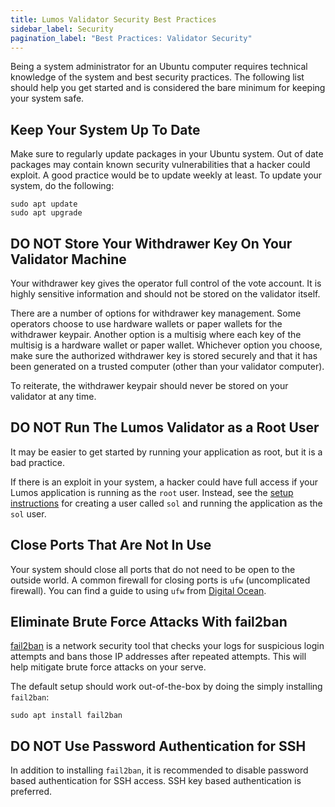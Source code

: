 ```yaml
---
title: Lumos Validator Security Best Practices
sidebar_label: Security
pagination_label: "Best Practices: Validator Security"
---
```


Being a system administrator for an Ubuntu computer requires technical knowledge of the system and best security practices. The following list should help you get started and is considered the bare minimum for keeping your system safe.

## Keep Your System Up To Date

Make sure to regularly update packages in your Ubuntu system. Out of date packages may contain known security vulnerabilities that a hacker could exploit. A good practice would be to update weekly at least. To update your system, do the following:

```
sudo apt update
sudo apt upgrade
```

## DO NOT Store Your Withdrawer Key On Your Validator Machine

Your withdrawer key gives the operator full control of the vote account. It is highly sensitive information and should not be stored on the validator itself.

There are a number of options for withdrawer key management.  Some operators choose to use hardware wallets or paper wallets for the withdrawer keypair.  Another option is a multisig where each key of the multisig is a hardware wallet or paper wallet. Whichever option you choose, make sure the authorized withdrawer key is stored securely and that it has been generated on a trusted computer (other than your validator computer).

To reiterate, the withdrawer keypair should never be stored on your validator at any time.

## DO NOT Run The Lumos Validator as a Root User

It may be easier to get started by running your application as root, but it is a bad practice.

If there is an exploit in your system, a hacker could have full access if your Lumos application is running as the `root` user. Instead, see the [setup instructions](../setup-a-validator.md#sol-user) for creating a user called `sol` and running the application as the `sol` user.

## Close Ports That Are Not In Use

Your system should close all ports that do not need to be open to the outside world. A common firewall for closing ports is `ufw` (uncomplicated firewall). You can find a guide to using `ufw` from [Digital Ocean](https://www.digitalocean.com/community/tutorials/ufw-essentials-common-firewall-rules-and-commands).

## Eliminate Brute Force Attacks With fail2ban

[fail2ban](https://github.com/fail2ban/fail2ban) is a network security tool that checks your logs for suspicious login attempts and bans those IP addresses after repeated attempts. This will help mitigate brute force attacks on your serve.

The default setup should work out-of-the-box by doing the simply installing `fail2ban`:

```
sudo apt install fail2ban
```

## DO NOT Use Password Authentication for SSH

In addition to installing `fail2ban`, it is recommended to disable password based authentication for SSH access.  SSH key based authentication is preferred.